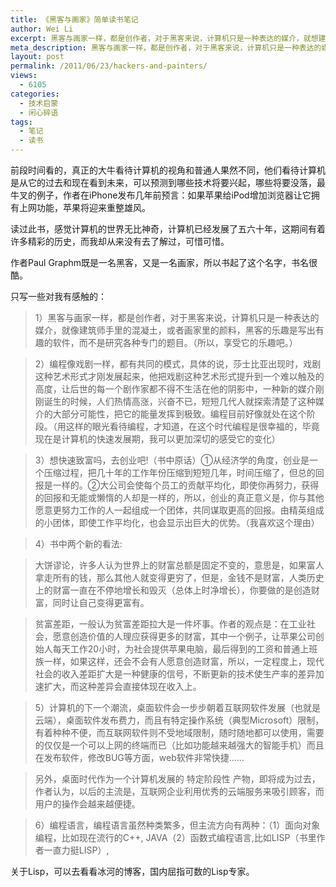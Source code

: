```yaml
---
title: 《黑客与画家》简单读书笔记
author: Wei Li
excerpt: 黑客与画家一样，都是创作者，对于黑客来说，计算机只是一种表达的媒介，就想建筑师手里的混凝土，或者画家里的颜料，黑客的乐趣是写出有趣的软件，而不是研究各种专门的题目。（所以，享受它的乐趣吧。）
meta_description: 黑客与画家一样，都是创作者，对于黑客来说，计算机只是一种表达的媒介，就想建筑师手里的混凝土，或者画家里的颜料，黑客的乐趣是写出有趣的软件，而不是研究各种专门的题目。 
layout: post
permalink: /2011/06/23/hackers-and-painters/
views:
  - 6105
categories:
  - 技术启蒙
  - 闲心碎语
tags:
  - 笔记
  - 读书
---
```

前段时间看的，真正的大牛看待计算机的视角和普通人果然不同，他们看待计算机是从它的过去和现在看到未来，可以预测到哪些技术将要兴起，哪些将要没落，最牛叉的例子，作者在iPhone发布几年前预言：如果苹果给iPod增加浏览器让它拥有上网功能，苹果将迎来重整雄风。

读过此书，感觉计算机的世界无比神奇，计算机已经发展了五六十年，这期间有着许多精彩的历史，而我却从来没有去了解过，可惜可惜。

作者Paul Graphm既是一名黑客，又是一名画家，所以书起了这个名字，书名很酷。

只写一些对我有感触的：

> 1）黑客与画家一样，都是创作者，对于黑客来说，计算机只是一种表达的媒介，就像建筑师手里的混凝土，或者画家里的颜料，黑客的乐趣是写出有趣的软件，而不是研究各种专门的题目。（所以，享受它的乐趣吧。）

> 2）编程像戏剧一样，都有共同的模式，具体的说，莎士比亚出现时，戏剧这种艺术形式才刚发展起来，他把戏剧这种艺术形式提升到一个难以触及的高度，让后世的每一个剧作家都不得不生活在他的阴影中，一种新的媒介刚刚诞生的时候，人们热情高涨，兴奋不已，短短几代人就探索清楚了这种媒介的大部分可能性，把它的能量发挥到极致。编程目前好像就处在这个阶段。（用这样的眼光看待编程，才知道，在这个时代编程是很幸福的，毕竟现在是计算机的快速发展期，我可以更加深切的感受它的变化）

> 3）想快速致富吗，去创业吧!（书中原话）①从经济学的角度，创业是一个压缩过程，把几十年的工作年份压缩到短短几年，时间压缩了，但总的回报是一样的。②大公司会使每个员工的贡献平均化，即使你再努力，获得的回报和无能或懒惰的人却是一样的，所以，创业的真正意义是，你与其他愿意更努力工作的人一起组成一个团体，共同谋取更高的回报。由精英组成的小团体，即使工作平均化，也会显示出巨大的优势。（我喜欢这个理由）

> 4）书中两个新的看法:

> 大饼谬论，许多人认为世界上的财富总额是固定不变的，意思是，如果富人拿走所有的钱，那么其他人就变得更穷了，但是，金钱不是财富，人类历史上的财富一直在不停地增长和毁灭（总体上时净增长），你要做的是创造财富，同时让自己变得更富有。

> 贫富差距，一般认为贫富差距拉大是一件坏事。作者的观点是：在工业社会，愿意创造价值的人理应获得更多的财富，其中一个例子，让苹果公司创始人每天工作20小时，为社会提供苹果电脑，最后得到的工资和普通上班族一样，如果这样，还会不会有人愿意创造财富，所以，一定程度上，现代社会的收入差距扩大是一种健康的信号，不断更新的技术使生产率的差异加速扩大，而这种差异会直接体现在收入上。

> 5）计算机的下一个潮流，桌面软件会一步步朝着互联网软件发展（也就是云端），桌面软件发布费力，而且有特定操作系统（典型Microsoft）限制，有着种种不便，而互联网软件则不受地域限制，随时随地都可以使用，需要的仅仅是一个可以上网的终端而已（比如功能越来越强大的智能手机）而且在发布软件，修改BUG等方面，web软件非常快捷……

> 另外，桌面时代作为一个计算机发展的 特定阶段性 产物，即将成为过去，作者认为，以后的主流是，互联网企业利用优秀的云端服务来吸引顾客，而用户的操作会越来越便捷。

> 6）编程语言，编程语言虽然种类繁多，但主流方向有两种：（1）面向对象编程，比如现在流行的C++, JAVA（2）函数式编程语言,比如LISP（书里作者一直力挺LISP）,

关于Lisp，可以去看看冰河的博客，国内屈指可数的Lisp专家。

 [1]: http://tianchunbinghe.blog.163.com/